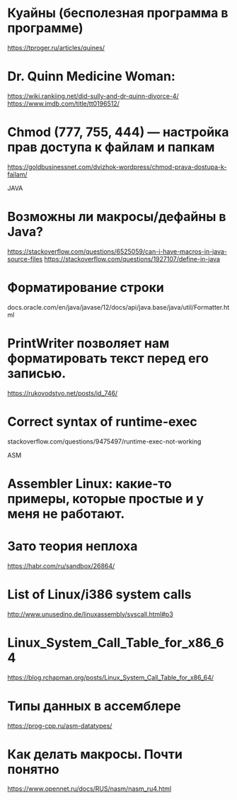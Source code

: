 # Куайны (бесполезная программа в программе)
https://tproger.ru/articles/quines/


# Dr. Quinn Medicine Woman:
https://wiki.rankiing.net/did-sully-and-dr-quinn-divorce-4/
https://www.imdb.com/title/tt0196512/


# Chmod (777, 755, 444) — настройка прав доступа к файлам и папкам
https://goldbusinessnet.com/dvizhok-wordpress/chmod-prava-dostupa-k-fajlam/


JAVA

# Возможны ли макросы/дефайны в Java?
https://stackoverflow.com/questions/6525059/can-i-have-macros-in-java-source-files
https://stackoverflow.com/questions/1927107/define-in-java


# Форматирование строки
docs.oracle.com/en/java/javase/12/docs/api/java.base/java/util/Formatter.html


# PrintWriter позволяет нам форматировать текст перед его записью.
https://rukovodstvo.net/posts/id_746/


# Correct syntax of runtime-exec
stackoverflow.com/questions/9475497/runtime-exec-not-working


ASM

# Assembler Linux: какие-то примеры, которые простые и у меня не работают.
# Зато теория неплоха
https://habr.com/ru/sandbox/26864/ 


# List of Linux/i386 system calls
http://www.unusedino.de/linuxassembly/syscall.html#p3


# Linux_System_Call_Table_for_x86_64
https://blog.rchapman.org/posts/Linux_System_Call_Table_for_x86_64/


# Типы данных в ассемблере
https://prog-cpp.ru/asm-datatypes/


# Как делать макросы. Почти понятно
https://www.opennet.ru/docs/RUS/nasm/nasm_ru4.html
